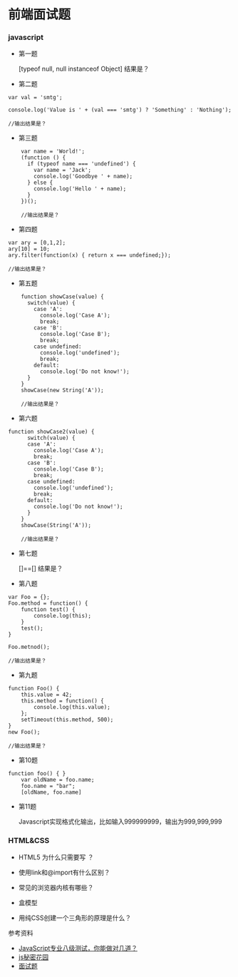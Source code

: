 # 前端面试题
### javascript


*	第一题
	
	[typeof null, null instanceof Object]  结果是？
	
*	第二题

```
var val = 'smtg';

console.log('Value is ' + (val === 'smtg') ? 'Something' : 'Nothing');

//输出结果是？
```
*	第三题

```
    var name = 'World!';
    (function () {
      if (typeof name === 'undefined') {
        var name = 'Jack';
        console.log('Goodbye ' + name);
      } else {
        console.log('Hello ' + name);
      }
    })();

    //输出结果是？
```
*	第四题

```
var ary = [0,1,2];
ary[10] = 10;
ary.filter(function(x) { return x === undefined;});

//输出结果是？
```
*	第五题

```
    function showCase(value) {
      switch(value) {
        case 'A':
          console.log('Case A');
          break;
        case 'B':
          console.log('Case B');
          break;
        case undefined:
          console.log('undefined');
          break;
        default:
          console.log('Do not know!');
      }
    }
    showCase(new String('A'));	

    //输出结果是？
```

*	第六题

```
function showCase2(value) {
      switch(value) {
      case 'A':
        console.log('Case A');
        break;
      case 'B':
        console.log('Case B');
        break;
      case undefined:
        console.log('undefined');
        break;
      default:
        console.log('Do not know!');
      }
    }
    showCase(String('A'));
    
    //输出结果是？
```

*	第七题

	[]==[] 结果是？



*	第八题

```
var Foo = {};
Foo.method = function() {
    function test() {
    	console.log(this);
    }
    test();
}

Foo.metnod();

//输出结果是？
```

*	第九题 

```
function Foo() {
    this.value = 42;
    this.method = function() {
        console.log(this.value);
    };
    setTimeout(this.method, 500);
}
new Foo();

//输出结果是？
```

*	第10题

```
function foo() { }
    var oldName = foo.name;
    foo.name = "bar";
    [oldName, foo.name]
```

* 	第11题

	Javascript实现格式化输出，比如输入999999999，输出为999,999,999


### HTML&CSS
*	HTML5 为什么只需要写 <!DOCTYPE HTML>？	




*	使用link和@import有什么区别？




*	常见的浏览器内核有哪些？	



*	盒模型



*	用纯CSS创建一个三角形的原理是什么？





参考资料

*	[JavaScript专业八级测试，你能做对几道？](http://ourjs.com/detail/52fb82e13bd19c4814000001)
*	[js秘密花园](http://www.jb51.net/onlineread/JavaScript-Garden-CN/#function.constructors)
*	[面试题](https://github.com/markyun/My-blog/tree/master/Front-end-Developer-Questions/Questions-and-Answers)
